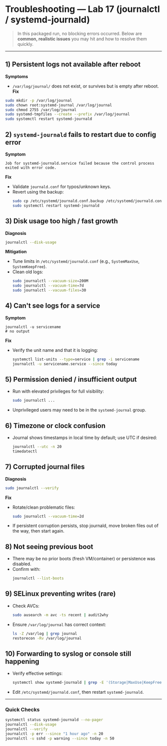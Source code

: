 # Troubleshooting — Lab 17 (journalctl / systemd-journald)

> In this packaged run, no blocking errors occurred. Below are **common, realistic issues** you may hit and how to resolve them quickly.

---

## 1) Persistent logs not available after reboot
**Symptoms**
- `/var/log/journal/` does not exist, or survives but is empty after reboot.
**Fix**
```bash
sudo mkdir -p /var/log/journal
sudo chown root:systemd-journal /var/log/journal
sudo chmod 2755 /var/log/journal
sudo systemd-tmpfiles --create --prefix /var/log/journal
sudo systemctl restart systemd-journald
```

## 2) `systemd-journald` fails to restart due to config error
**Symptom**
```
Job for systemd-journald.service failed because the control process exited with error code.
```
**Fix**
- Validate `journald.conf` for typos/unknown keys.
- Revert using the backup:
  ```bash
  sudo cp /etc/systemd/journald.conf.backup /etc/systemd/journald.conf
  sudo systemctl restart systemd-journald
  ```

## 3) Disk usage too high / fast growth
**Diagnosis**
```bash
journalctl --disk-usage
```
**Mitigation**
- Tune limits in `/etc/systemd/journald.conf` (e.g., `SystemMaxUse`, `SystemKeepFree`).
- Clean old logs:
  ```bash
  sudo journalctl --vacuum-size=200M
  sudo journalctl --vacuum-time=7d
  sudo journalctl --vacuum-files=30
  ```

## 4) Can't see logs for a service
**Symptom**
```
journalctl -u servicename
# no output
```
**Fix**
- Verify the unit name and that it is logging:
  ```bash
  systemctl list-units --type=service | grep -i servicename
  journalctl -u servicename.service --since today
  ```

## 5) Permission denied / insufficient output
- Run with elevated privileges for full visibility:
  ```bash
  sudo journalctl ...
  ```
- Unprivileged users may need to be in the `systemd-journal` group.

## 6) Timezone or clock confusion
- Journal shows timestamps in local time by default; use UTC if desired:
  ```bash
  journalctl --utc -n 20
  timedatectl
  ```

## 7) Corrupted journal files
**Diagnosis**
```bash
sudo journalctl --verify
```
**Fix**
- Rotate/clean problematic files:
  ```bash
  sudo journalctl --vacuum-time=2d
  ```
- If persistent corruption persists, stop journald, move broken files out of the way, then start again.

## 8) Not seeing previous boot
- There may be no prior boots (fresh VM/container) or persistence was disabled.
- Confirm with:
  ```bash
  journalctl --list-boots
  ```

## 9) SELinux preventing writes (rare)
- Check AVCs:
  ```bash
  sudo ausearch -m avc -ts recent | audit2why
  ```
- Ensure `/var/log/journal` has correct context:
  ```bash
  ls -Z /var/log | grep journal
  restorecon -Rv /var/log/journal
  ```

## 10) Forwarding to syslog or console still happening
- Verify effective settings:
  ```bash
  systemctl show systemd-journald | grep -E '(Storage|MaxUse|KeepFree|ForwardTo)'
  ```
- Edit `/etc/systemd/journald.conf`, then restart `systemd-journald`.

---

### Quick Checks
```bash
systemctl status systemd-journald --no-pager
journalctl --disk-usage
journalctl --verify
journalctl -p err --since "1 hour ago" -n 20
journalctl -u sshd -p warning --since today -n 50
```
